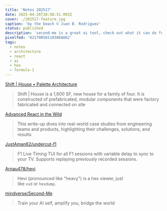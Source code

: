 ```yaml
---
title: 'Notes 202517'
date: 2025-04-26T10:58:51.093Z
cover: ./202517-feature.jpg
caption: 'by the beach © Juan B. Rodriguez'
status: published
description: 'second-me is a great ai tool, check out what it can do for you'
pixelfed: '821700581103868662'
tags:
  - notes
  - architecture
  - react
  - ai
  - hex
  - formula-1
---
```


[Shift | House • Palette Architecture](https://palettearch.com/project/shift-house/)

> Shift | House is a 1,600 SF, new house for a family of four. It is constructed of prefabricated, modular components that were factory fabricated and connected on site

[Advanced React in the Wild](https://largeapps.dev/case-studies/advanced/?ck_subscriber_id=2493026140)

> This write-up dives into real-world case studies from engineering teams and products, highlighting their challenges, solutions, and results

[JustAman62/undercut-f1](https://github.com/JustAman62/undercut-f1?tab=readme-ov-file)

> F1 Live Timing TUI for all F1 sessions with variable delay to sync to your TV. Supports replaying previously recorded sessions.

[Arnau478/hevi](https://github.com/Arnau478/hevi)

> Hevi (pronounced like "heavy") is a hex viewer, just like `xxd` or `hexdump`.

[mindverse/Second-Me](https://github.com/mindverse/second-me)

> Train your AI self, amplify you, bridge the world

